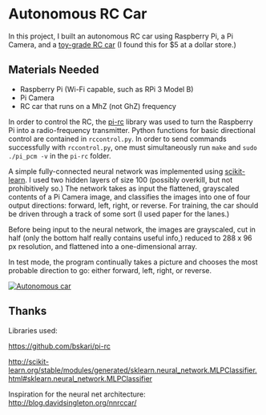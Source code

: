# Autonomous RC Car

In this project, I built an autonomous RC car using Raspberry Pi, a Pi Camera, and a [toy-grade RC car](https://www.ebay.com/itm/R-C-Tech-Brix-Remote-Control-Customize-Body-w-Lego-Mega-Bloks-Any-Brick-System-/183036421261) (I found this for $5 at a dollar store.)

## Materials Needed
- Raspberry Pi (Wi-Fi capable, such as RPi 3 Model B)
- Pi Camera
- RC car that runs on a MhZ (not GhZ) frequency

In order to control the RC, the [pi-rc](https://github.com/bskari/pi-rc) library was used to turn the Raspberry Pi into a radio-frequency transmitter. Python functions for basic directional control are contained in `rccontrol.py`. In order to send commands successfully with `rccontrol.py`, one must simultaneously run `make` and `sudo ./pi_pcm -v` in the `pi-rc` folder.

A simple fully-connected neural network was implemented using [scikit-learn](http://scikit-learn.org/stable/modules/generated/sklearn.neural_network.MLPClassifier.html#sklearn.neural_network.MLPClassifier). I used two hidden layers of size 100 (possibly overkill, but not prohibitively so.) The network takes as input the flattened, grayscaled contents of a Pi Camera image, and classifies the images into one of four output directions: forward, left, right, or reverse. For training, the car should be driven through a track of some sort (I used paper for the lanes.)

Before being input to the neural network, the images are grayscaled, cut in half (only the bottom half really contains useful info,) reduced to 288 x 96 px resolution, and flattened into a one-dimensional array.

In test mode, the program continually takes a picture and chooses the most probable direction to go: either forward, left, right, or reverse.

[![Autonomous car](https://img.youtube.com/vi/bulzQxh9DlI/maxresdefault.jpg)](https://www.youtube.com/watch?v=bulzQxh9DlI)

## Thanks
Libraries used:

https://github.com/bskari/pi-rc

http://scikit-learn.org/stable/modules/generated/sklearn.neural_network.MLPClassifier.html#sklearn.neural_network.MLPClassifier


Inspiration for the neural net architecture:
http://blog.davidsingleton.org/nnrccar/
